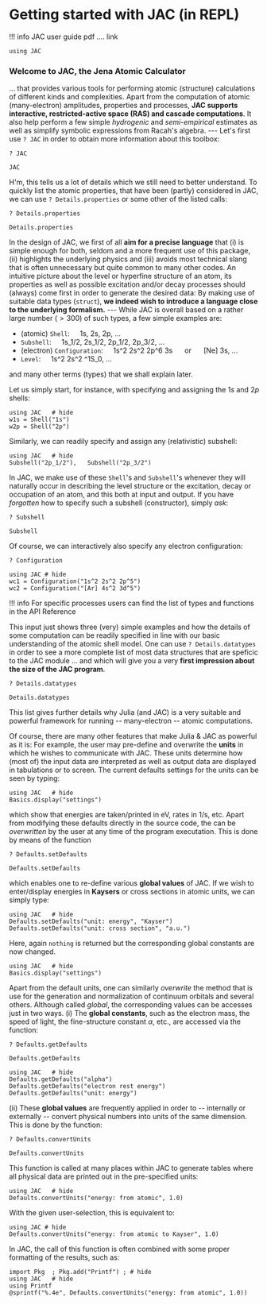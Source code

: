 # Getting started with JAC (in REPL)

!!! info
    JAC user guide pdf .... link

```
using JAC
```

### Welcome to **JAC**, the **Jena Atomic Calculator**

... that provides various tools for performing atomic (structure) calculations of different kinds and complexities. Apart from the computation of atomic (many-electron) amplitudes, properties and processes, **JAC supports interactive, restricted-active space (RAS) and cascade computations**. It also help perform a few simple *hydrogenic* and *semi-empirical* estimates as well as simplify symbolic expressions from Racah's algebra. --- Let's first use  `? JAC` in order to obtain more information about this toolbox:

```
? JAC
```

```@docs ; canonical=false
JAC
```
H'm, this tells us a lot of details which we still need to better understand. To quickly list the atomic properties, that have been (partly) considered in JAC, we can use `? Details.properties`   or some other of the listed calls:

```
? Details.properties
```

```@docs ; canonical=false
Details.properties
```

In the design of JAC, we first of all **aim for a precise language** that (i) is simple enough for both, seldom and a more frequent use of this package, (ii) highlights the underlying physics and (iii) avoids most technical slang that is often unnecessary but quite common to many other codes. An intuitive picture about the level or hyperfine structure of an atom, its properties as well as possible excitation and/or decay processes should (always) come first in order to generate the desired data: By making use of suitable data types (`struct`), **we indeed wish to introduce a language close to the underlying formalism.** --- While JAC is overall based on a rather large number $(> 300)$ of such types, a few simple examples are:

  + (atomic) `Shell`:                 $\quad$1s, 2s, 2p, ...
  + `Subshell`:                       $\quad$1s_1/2, 2s_1/2, 2p_1/2, 2p_3/2, ...
  + (electron) `Configuration`:       $\quad$1s^2 2s^2 2p^6 3s $\quad$  or $\quad$  [Ne] 3s, ...
  + `Level`:                          $\quad$1s^2 2s^2  ^1S_0, ...
  
and many other terms (types) that we shall explain later.  


Let us simply start, for instance, with specifying and assigning the $1s$ and $2p$ shells:

```@repl
using JAC   # hide
w1s = Shell("1s")
w2p = Shell("2p")
```

Similarly, we can readily specify and assign any (relativistic) subshell:

```@repl
using JAC   # hide
Subshell("2p_1/2"),   Subshell("2p_3/2")  
```

In JAC, we make use of these `Shell`'s and `Subshell`'s whenever they will naturally occur in describing the level structure or the excitation, decay or occupation of an atom, and this both at input and output. If you have *forgotten* how to specify such a subshell (constructor), simply *ask*:

```
? Subshell
```

```@docs ; canonical=false
Subshell
```

Of course, we can interactively also specify any electron configuration:

```
? Configuration
```

```
using JAC # hide
wc1 = Configuration("1s^2 2s^2 2p^5")
wc2 = Configuration("[Ar] 4s^2 3d^5")
```
!!! info 
    For specific processes users can find the list of types and functions in the API Reference

This input just shows three (very) simple examples and how the details of some computation can be readily specified in line with our basic understanding of the atomic shell model. One can use  `? Details.datatypes`  in order to see a more complete list of most data structures that are speficic to the JAC module ... and which will give you a very **first impression about the size of the JAC program**.

```
? Details.datatypes
```

```@docs ; canonical=false
Details.datatypes
```

This list gives further details why Julia (and JAC) is a very suitable and powerful framework for running -- many-electron -- atomic computations. 

Of course, there are many other features that make Julia & JAC as powerful as it is: For example, the user may pre-define and overwrite the **units** in which he wishes to communicate with JAC. These units determine how (most of) the input data are interpreted as well as output data are displayed in tabulations or to screen. The current defaults settings for the units can be seen by typing:

```@repl
using JAC   # hide
Basics.display("settings")
```

which show that energies are taken/printed in eV, rates in 1/s, etc. Apart from modifying these defaults directly in the source code, the can be *overwritten* by the user at any time of the program executation. This is done by means of the function

```
? Defaults.setDefaults
```

```@docs
Defaults.setDefaults
```
which enables one to re-define various **global values** of JAC. If we wish to enter/display energies in **Kaysers** or cross sections in atomic units, we can simply type:

```@repl
using JAC   # hide
Defaults.setDefaults("unit: energy", "Kayser")
Defaults.setDefaults("unit: cross section", "a.u.")
```

Here, again `nothing` is returned but the corresponding global constants are now changed.

```@repl    
using JAC   # hide
Basics.display("settings")
```
Apart from the default units, one can similarly *overwrite* the method that is use for the generation and normalization of continuum orbitals and several others. Although called *global*, the corresponding values can be accesses just in two ways. (i) The **global constants**, such as the electron mass, the speed of light, the fine-structure constant $\alpha$, etc., are accessed via the function:

```
? Defaults.getDefaults
```

```@docs
Defaults.getDefaults
```

```@repl
using JAC   # hide
Defaults.getDefaults("alpha")
Defaults.getDefaults("electron rest energy")
Defaults.getDefaults("unit: energy")
```

(ii) These **global values** are frequently applied in order to -- internally or externally -- convert physical numbers into units of the same dimension. This is done by the function:

```
? Defaults.convertUnits
```

```@docs
Defaults.convertUnits
```

This function is called at many places within JAC to generate tables where all physical data are printed out in the pre-specified units:

```@repl
using JAC   # hide
Defaults.convertUnits("energy: from atomic", 1.0)
```

With the given user-selection, this is equivalent to:

```@repl
using JAC # hide
Defaults.convertUnits("energy: from atomic to Kayser", 1.0)
```

In JAC, the call of this function is often combined with some proper formatting of the results, such as:

```@repl
import Pkg  ; Pkg.add("Printf") ; # hide
using JAC   # hide
using Printf
@sprintf("%.4e", Defaults.convertUnits("energy: from atomic", 1.0))
```

